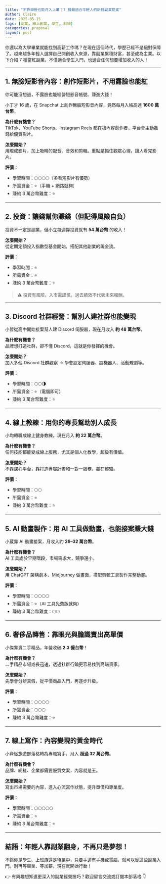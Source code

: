 ```yaml
---
title: "不靠學歷也能月入上萬？7 種最適合年輕人的新興副業提案"
author: Claire
date: 2025-05-15
tags: [副業, 線上創業, 學生, 斜槓]
categories: proposal
layout: post
---
```


你還以為大學畢業就能找到高薪工作嗎？在現在這個時代，學歷已經不是絕對保障了。越來越多年輕人選擇自己開創收入來源，靠副業累積財富，甚至成為主業。以下介紹 7 種當紅副業，不僅適合學生入門，也適合任何想要增加收入的人！

---

## 1. 無臉短影音內容：創作短影片，不用露臉也能紅

你可能沒想過，不露臉也能經營短影音帳號、賺進大錢！

小丁才 16 歲，在 Snapchat 上創作無臉短影音內容，竟然每月入帳高達 **1600 萬台幣**。

**為什麼有機會？**  
TikTok、YouTube Shorts、Instagram Reels 都在搶內容創作者，平台會主動撒錢給優質影片。

**怎麼開始？**  
用現成影片，加上吸睛的配音、音效和剪輯。重點是抓住觀眾心理，讓人看完影片。

**評價：**

- 學習時間：🌕🌕🌕🌕（多看短影片有優勢）  
- 所需資金：⭐（手機 + 網路就夠）  
- 賺約 3 萬台幣難度：⭐

---

## 2. 投資：讓錢幫你賺錢（但記得風險自負）

投資不一定是副業，但小立每週靠投資就有 **54 萬台幣** 的收入！

**怎麼開始？**  
從定期定額投入指數型基金開始，搭配其他副業的現金流。

**評價：**

- 學習時間：⭐  
- 所需資金：⭐  
- 賺約 3 萬台幣難度：⭐  

> ⚠️ 投資有風險，入市需謹慎，過去績效不代表未來報酬。

---

## 3. Discord 社群經營：幫別人建社群也能變現

小哲從高中開始接案幫人建 Discord 伺服器，現在月收入 **約 48 萬台幣**。

**為什麼有機會？**  
品牌想打造社群，卻不懂 Discord，這就是你發揮的機會。

**怎麼開始？**  
加入多個 Discord 社群觀察 → 學會設定伺服器、設機器人、活動規劃等。

**評價：**

- 學習時間：🌕🌕🌗  
- 所需資金：⭐（電腦即可）  
- 賺約 3 萬台幣難度：⭐

---

## 4. 線上教練：用你的專長幫助別人成長

小均轉職成線上健身教練，現在月入 **約 22 萬台幣**。

**為什麼有機會？**  
任何技能都能變成線上服務，尤其是個人化教學，超級有價值。

**怎麼開始？**  
不靠課程平台，靠打造專屬計畫和一對一服務，贏在體驗。

**評價：**

- 學習時間：🌕🌕  
- 所需資金：⭐  
- 賺約 3 萬台幣難度：⭐

---

## 5. AI 動畫製作：用 AI 工具做動畫，也能接案賺大錢

小葳靠 AI 動畫接案，月收入約 **26–32 萬台幣**。

**為什麼有機會？**  
AI 工具處於早期階段，市場需求大，競爭還小。

**怎麼開始？**  
用 ChatGPT 架構劇本、Midjourney 做畫面，搭配剪輯工具製作完整動畫。

**評價：**

- 學習時間：🌕🌕🌕🌕  
- 所需資金：⭐（AI 工具免費版就夠）  
- 賺約 3 萬台幣難度：🌕🌕

---

## 6. 奢侈品轉售：靠眼光與膽識賣出高單價

小傑靠賣二手精品，年營收破 **2.3 億台幣**！

**為什麼有機會？**  
二手精品市場成長迅速，透過社群行銷更容易找到高端買家。

**怎麼開始？**  
先學會分辨真假，從平價商品入門，再逐步升級。

**評價：**

- 學習時間：🌕🌕🌕🌕  
- 所需資金：🌕🌕🌕  
- 賺約 3 萬台幣難度：⭐

---

## 7. 線上寫作：內容變現的黃金時代

小齊從旅遊部落格轉為專職寫手，月入 **超過 32 萬台幣**。

**為什麼有機會？**  
品牌、網紅、企業都需要優質文案，內容就是王。

**怎麼開始？**  
寫出市場需要的內容，進入心流寫作狀態，提升單價和專業度。

**評價：**

- 學習時間：🌕🌕🌕🌕🌕  
- 所需資金：⭐  
- 賺約 3 萬台幣難度：⭐

---

## 結語：年輕人靠副業翻身，不再只是夢想！

不論你是學生、上班族還是待業中，只要手邊有手機或電腦，就可以從這些副業入門。別再等畢業、等加薪，現在就開始行動！

👉 有興趣想知道更深入的副業經營技巧？歡迎留言交流或訂閱本部落格 👇
